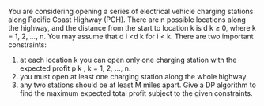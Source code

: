 You are considering opening a series of electrical vehicle charging stations along
Pacific Coast Highway (PCH). There are n possible locations along the highway,
and the distance from the start to location k is d k  ≥ 0, where k = 1, 2, …, n. You
may assume that d i  <d k for i < k. There are two important constraints:
1) at each location k you can open only one charging station with the expected
profit p k , k = 1, 2, …, n.
2) you must open at least one charging station along the whole highway.
3) any two stations should be at least M miles apart.
Give a DP algorithm to find the maximum expected total profit subject to the given
constraints.